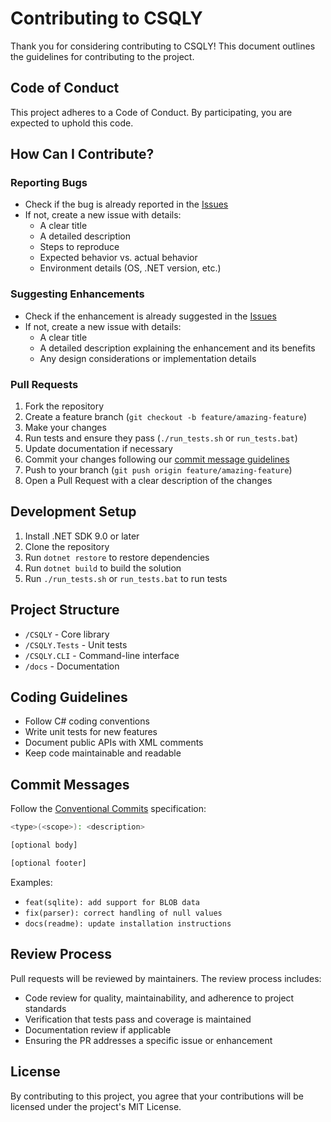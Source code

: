 # Contributing to CSQLY

Thank you for considering contributing to CSQLY! This document outlines the guidelines for contributing to the project.

## Code of Conduct

This project adheres to a Code of Conduct. By participating, you are expected to uphold this code.

## How Can I Contribute?

### Reporting Bugs

- Check if the bug is already reported in the [Issues](https://github.com/Standard-Query-Language/CSQLY/issues)
- If not, create a new issue with details:
  - A clear title
  - A detailed description
  - Steps to reproduce
  - Expected behavior vs. actual behavior
  - Environment details (OS, .NET version, etc.)

### Suggesting Enhancements

- Check if the enhancement is already suggested in the [Issues](https://github.com/Standard-Query-Language/CSQLY/issues)
- If not, create a new issue with details:
  - A clear title
  - A detailed description explaining the enhancement and its benefits
  - Any design considerations or implementation details

### Pull Requests

1. Fork the repository
2. Create a feature branch (`git checkout -b feature/amazing-feature`)
3. Make your changes
4. Run tests and ensure they pass (`./run_tests.sh` or `run_tests.bat`)
5. Update documentation if necessary
6. Commit your changes following our [commit message guidelines](#commit-messages)
7. Push to your branch (`git push origin feature/amazing-feature`)
8. Open a Pull Request with a clear description of the changes

## Development Setup

1. Install .NET SDK 9.0 or later
2. Clone the repository
3. Run `dotnet restore` to restore dependencies
4. Run `dotnet build` to build the solution
5. Run `./run_tests.sh` or `run_tests.bat` to run tests

## Project Structure

- `/CSQLY` - Core library
- `/CSQLY.Tests` - Unit tests
- `/CSQLY.CLI` - Command-line interface
- `/docs` - Documentation

## Coding Guidelines

- Follow C# coding conventions
- Write unit tests for new features
- Document public APIs with XML comments
- Keep code maintainable and readable

## Commit Messages

Follow the [Conventional Commits](https://www.conventionalcommits.org/) specification:

```bash
<type>(<scope>): <description>

[optional body]

[optional footer]
```

Examples:

- `feat(sqlite): add support for BLOB data`
- `fix(parser): correct handling of null values`
- `docs(readme): update installation instructions`

## Review Process

Pull requests will be reviewed by maintainers. The review process includes:

- Code review for quality, maintainability, and adherence to project standards
- Verification that tests pass and coverage is maintained
- Documentation review if applicable
- Ensuring the PR addresses a specific issue or enhancement

## License

By contributing to this project, you agree that your contributions will be licensed under the project's MIT License.
